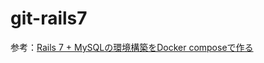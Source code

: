 # git-rails7
参考：[Rails 7 + MySQLの環境構築をDocker composeで作る](https://qiita.com/croquette0212/items/7b99d9339fd773ddf20b)
